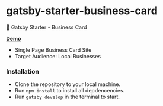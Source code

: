 # gatsby-starter-business-card

🚀 Gatsby Starter - Business Card

**[Demo](https://www.reisebuero-bergfelde.de)**

* Single Page Business Card Site
* Target Audience: Local Businesses

### Installation

* Clone the repository to your local machine.
* Run `npm install` to install all depdencencies.
* Run `gatsby develop` in the terminal to start.
